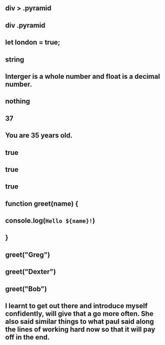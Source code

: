 ## <div class="pyramid" id="topHeader"></div>

## div > .pyramid

## div .pyramid

## let london = true;

## string

## Interger is a whole number and float is a decimal number.

## nothing

## 37

## You are 35 years old.

## true

## true

## true

## function greet(name) {
##   console.log(`Hello ${name}!`)
## }
## greet("Greg")
## greet("Dexter")
## greet("Bob")

## I learnt to get out there and introduce myself confidently, will give that a go more often. She also said similar things to what paul said along the lines of working hard now so that it will pay off in the end.